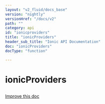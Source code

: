 ```yaml
---
layout: "v2_fluid/docs_base"
version: "nightly"
versionHref: "/docs/v2"
path: ""
category: api
id: "ionicproviders"
title: "ionicProviders"
header_sub_title: "Ionic API Documentation"
doc: "ionicProviders"
docType: "function"

---
```










<h1 class="api-title">
<a class="anchor" name="ionic-providers" href="#ionic-providers"></a>

ionicProviders





</h1>

<a class="improve-v2-docs" href="http://github.com/driftyco/ionic/edit/master//src/config/providers.ts#L25">
Improve this doc
</a>











<!-- @usage tag -->


<!-- @property tags -->



<!-- instance methods on the class -->


<!-- related link --><!-- end content block -->


<!-- end body block -->

